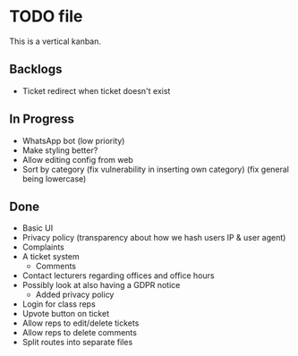 # TODO file

This is a vertical kanban.


## Backlogs

- Ticket redirect when ticket doesn't exist

## In Progress

- WhatsApp bot (low priority)
- Make styling better?
- Allow editing config from web
- Sort by category (fix vulnerability in inserting own category) (fix general being lowercase)

## Done

- Basic UI
- Privacy policy (transparency about how we hash users IP & user agent)
- Complaints
- A ticket system
	- Comments
- Contact lecturers regarding offices and office hours
- Possibly look at also having a GDPR notice
	- Added privacy policy
- Login for class reps
- Upvote button on ticket
- Allow reps to edit/delete tickets
- Allow reps to delete comments
- Split routes into separate files
